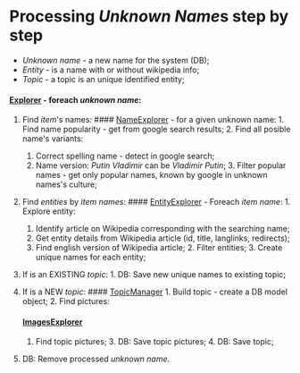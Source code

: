 # Processing *Unknown Name*s step by step

- *Unknown name* - a new name for the system (DB);
- *Entity* - is a name with or without wikipedia info;
- *Topic* - a topic is an unique identified entity;


#### [Explorer](lib/explorer.js) - foreach *unknown name*:
  1. Find *item*'s names:
    #### [NameExplorer](lib/name_explorer.js) - for a given unknown name:
    1. Find name popularity - get from google search results;
    2. Find all posible name's variants:
      1. Correct spelling name - detect in google search;
      2. Name version: *Putin Vladimir* can be *Vladimir Putin*;
    3. Filter popular names - get only popular names, known by google in unknown names's culture;

  2. Find *entities* by *item name*s:
    #### [EntityExplorer](lib/entity_explorer.js) - Foreach *item name*:
    1. Explore entity:
      1. Identify article on Wikipedia corresponding with the searching name;
      2. Get entity details from Wikipedia article (id, title, langlinks, redirects);
      3. Find english version of Wikipedia article;
    2. Filter entities;
    3. Create unique names for each entity;

  3. If is an EXISTING *topic*:
    1. DB: Save new unique names to existing topic;

  4. If is a NEW *topic*:
    #### [TopicManager](lib/topic_manager.js)
    1. Build topic - create a DB model object;
    2. Find pictures:
      #### [ImagesExplorer](lib/images_explorer.js)
      1. Find topic pictures;
    3. DB: Save topic pictures;
    4. DB: Save topic;

  5. DB: Remove processed *unknown name*.
